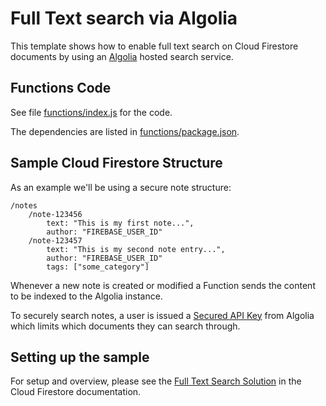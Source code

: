 # Full Text search via Algolia

This template shows how to enable full text search on Cloud Firestore documents by using an [Algolia](https://algolia.com) hosted search service.

## Functions Code

See file [functions/index.js](functions/index.js) for the code.

The dependencies are listed in [functions/package.json](functions/package.json).

## Sample Cloud Firestore Structure

As an example we'll be using a secure note structure:

```
/notes
    /note-123456
        text: "This is my first note...",
        author: "FIREBASE_USER_ID"
    /note-123457
        text: "This is my second note entry...",
        author: "FIREBASE_USER_ID"
        tags: ["some_category"]
```

Whenever a new note is created or modified a Function sends the content to be indexed to the Algolia instance.

To securely search notes, a user is issued a [Secured API Key](https://www.algolia.com/doc/guides/security/api-keys/#secured-api-keys) from Algolia which
limits which documents they can search through.

## Setting up the sample

For setup and overview, please see the [Full Text Search Solution](https://firebase.google.com/docs/firestore/solutions/search) in the
Cloud Firestore documentation.
